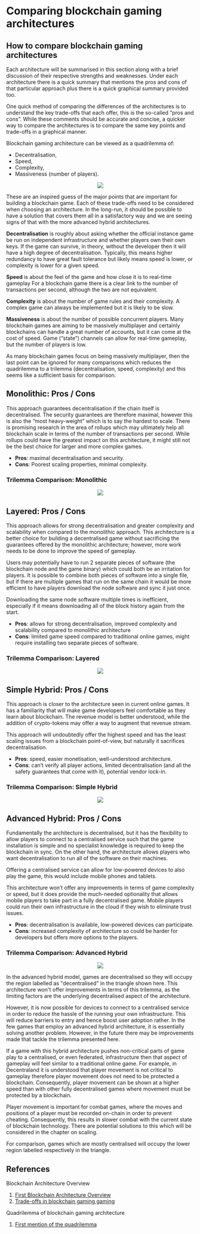 # Comparing blockchain gaming architectures

## How to compare blockchain gaming architectures
Each architecture will be summarised in this section along with a brief discussion of their respective strengths and weaknesses. Under each architecture there is a quick summary that mentions the pros and cons of that particular approach plus there is a quick graphical summary provided too.

One quick method of comparing the differences of the architectures is to understand the key trade-offs that each offer, this is the so-called “pros and cons”. While these comments should be accurate and concise, a quicker way to compare the architectures is to compare the same key points and trade-offs in a graphical manner.

Blockchain gaming architecture can be viewed as a quadrilemma of:
* Decentralisation,
* Speed,
* Complexity,
* Massiveness (number of players).

<p align="center">
  <img src="/images/trilemma/Blockchain_Gaming_Architecture_Quadrilemma.png">
</p>

These are an inspired guess of the major points that are important for building a blockchain game. Each of these trade-offs need to be considered when choosing an architecture. In the long-run, it should be possible to have a solution that covers them all in a satisfactory way and we are seeing signs of that with the more advanced hybrid architectures.

**Decentralisation** is roughly about asking whether the official instance game be run on independent infrastructure and whether players own their own keys. If the game can survive, in theory, without the developer then it will have a high degree of decentralisation. Typically, this means higher redundancy to have great fault tolerance but likely means speed is lower, or complexity is lower for a given speed.

**Speed** is about the feel of the game and how close it is to real-time gameplay For a blockchain game there is a clear link to the number of transactions per second, although the two are not equivalent.

**Complexity** is about the number of game rules and their complexity. A complex game can always be implemented but it is likely to be slow.

**Massiveness** is about the number of possible concurrent players. Many blockchain games are aiming to be massively multiplayer and certainly blockchains can handle a great number of accounts, but it can come at the cost of speed. Game (“state”) channels can allow for real-time gameplay, but the number of players is low.

As many blockchain games focus on being massively multiplayer, then the last point can be ignored for many comparisons which reduces the quadrilemma to a trilemma (decentralisation, speed, complexity) and this seems like a sufficient basis for comparison.

## Monolithic: Pros / Cons
This approach guarantees decentralisation if the chain itself is decentralised. The security guarantees are therefore maximal, however this is also the “most heavy-weight” which is to say the hardest to scale. There is promising research in the area of rollups which may ultimately help all blockchain scale in terms of the number of transactions per second. While rollups could have the greatest impact on this architecture, it might still not be the best choice for larger and more complex games.

* **Pros**: maximal decentralisation and security.
* **Cons**: Poorest scaling properties, minimal complexity.

### Trilemma Comparison: Monolithic
<p align="center">
  <img src="/images/trilemma/Monolithic.png">
</p>

## Layered: Pros / Cons
This approach allows for strong decentralisation and greater complexity and scalability when compared to the monolithic approach. This architecture is a better choice for building a decentralised game without sacrificing the guarantees offered by the monolithic architecture; however, more work needs to be done to improve the speed of gameplay.

Users may potentially have to run 2 separate pieces of software (the blockchain node and the game binary) which could both be an irritation for players. It is possible to combine both pieces of software into a single file, but if there are multiple games that run on the same chain it would be more efficient to have players download the node software and sync it just once.

Downloading the same node software multiple times is inefficient, especially if it means downloading all of the block history again from the start.

* **Pros**: allows for strong decentralisation, improved complexity and scalability compared to monolithic architecture
* **Cons**: limited game speed compared to traditional online games, might require installing two separate pieces of software.

### Trilemma Comparison: Layered
<p align="center">
  <img src="/images/trilemma/Simple_Layered.png">
</p>


## Simple Hybrid: Pros / Cons
This approach is closer to the architecture seen in current online games. It has a familiarity that will make game developers feel comfortable as they learn about blockchain. The revenue model is better understood, while the addition of crypto-tokens may offer a way to augment that revenue stream.

This approach will undoubtedly offer the highest speed and has the least scaling issues from a blockchain point-of-view, but naturally it sacrifices decentralisation.

* **Pros**: speed, easier monetisation, well-understood architecture.
* **Cons**: can’t verify all player actions, limited decentralisation (and all the safety guarantees that come with it), potential vendor lock-in.

### Trilemma Comparison: Simple Hybrid
<p align="center">
  <img src="/images/trilemma/Simple_Hybrid.png">
</p>

## Advanced Hybrid: Pros / Cons
Fundamentally the architecture is decentralised, but it has the flexibility to allow players to connect to a centralised service such that the game installation is simple and no specialist knowledge is required to keep the blockchain in sync. On the other hand, the architecture allows players who want decentralisation to run all of the software on their machines.

Offering a centralised service can allow for low-powered devices to also play the game, this would include mobile phones and tablets.

This architecture won’t offer any improvements in terms of game complexity or speed, but it does provide the much-needed optionality that allows mobile players to take part in a fully decentralised game. Mobile players could run their own infrastructure in the cloud if they wish to eliminate trust issues.

* **Pros**: decentralisation is available, low-powered devices can participate.
* **Cons**: increased complexity of architecture so could be harder for developers but offers more options to the players.


### Trilemma Comparison: Advanced Hybrid
<p align="center">
  <img src="/images/trilemma/Advanced_Hybrid.png">
</p>

In the advanced hybrid model, games are decentralised so they will occupy the region labelled as "decentralised" in the triangle shown here. This architecture won't offer improvements in terms of this trilemma, as the limiting factors are the underlying decentralised aspect of the architecture.

However, it is now possible for devices to connect to a centralised service in order to reduce the hassle of the running your own infrastructure. This will reduce barriers to entry and hence boost user adoption rather. In the few games that employ an advanced hybrid architecture, it is essentially solving another problem. However, in the future there may be improvements made that tackle the trilemma presented here.

If a game with this hybrid architecture pushes non-critical parts of game play to a centralised, or even federated, infrastructure then that aspect of gameplay will feel similar to a traditional online game. For example, in Decentraland it is understood that player movement is not critical to gameplay therefore player movement does not need to be protected a blockchain. Consequently, player movement can be shown at a higher speed than with other fully decentralised games where movement must be protected by a blockchain.

Player movement is important for combat games, where the moves and positions of a player must be recorded on-chain in order to prevent cheating. Consequently, this results in slower combat with the current state of blockchain technology. There are potential solutions to this which will be considered in the chapter on scaling.

For comparison, games which are mostly centralised will occupy the lower region labelled respectively in the triangle.

## References

Blockchain Architecture Overview
1. [First Blockchain Architecture Overview](https://medium.com/@edward.thomson/the-thick-and-thin-of-blockhain-gaming-architectures-a51795156420)
1. [Trade-offs in blockchain gaming gaming](https://medium.com/@edward.thomson/trusted-trade-offs-in-blockchain-gaming-416faa5b8df8)

Quadrilemma of blockchain gaming architecture
1. [First mention of the quadrilemma](https://twitter.com/EAThomson/status/1246504051098955777)


